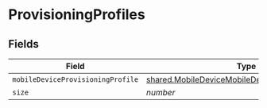 # ProvisioningProfiles


## Fields

| Field                                                                                                                    | Type                                                                                                                     | Required                                                                                                                 | Description                                                                                                              | Example                                                                                                                  |
| ------------------------------------------------------------------------------------------------------------------------ | ------------------------------------------------------------------------------------------------------------------------ | ------------------------------------------------------------------------------------------------------------------------ | ------------------------------------------------------------------------------------------------------------------------ | ------------------------------------------------------------------------------------------------------------------------ |
| `mobileDeviceProvisioningProfile`                                                                                        | [shared.MobileDeviceMobileDeviceProvisioningProfile](../../models/shared/mobiledevicemobiledeviceprovisioningprofile.md) | :heavy_minus_sign:                                                                                                       | N/A                                                                                                                      |                                                                                                                          |
| `size`                                                                                                                   | *number*                                                                                                                 | :heavy_minus_sign:                                                                                                       | N/A                                                                                                                      | 1                                                                                                                        |